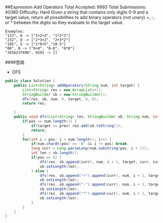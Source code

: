 ##Expression Add Operators
	Total Accepted: 9993 Total Submissions: 40380 Difficulty: Hard
	Given a string that contains only digits 0-9 and a target value, return all possibilities to add binary operators (not unary) +, -, or * between the digits so they evaluate to the target value.

	Examples:
	"123", 6 -> ["1+2+3", "1*2*3"]
	"232", 8 -> ["2*3+2", "2+3*2"]
	"105", 5 -> ["1*0+5","10-5"]
	"00", 0 -> ["0+0", "0-0", "0*0"]
	"3456237490", 9191 -> []

####思路
- DFS

```java
public class Solution {
    public List<String> addOperators(String num, int target) {
        List<String> res = new ArrayList<>();
        StringBuilder sb = new StringBuilder();
        dfs(res, sb, num, 0, target, 0, 0);
        return res;

    }
    public void dfs(List<String> res, StringBuilder sb, String num, int pos, int target, long prev, long multi) {
        if(pos == num.length()) {
            if(target == prev) res.add(sb.toString());
            return;
        }
        for(int i = pos; i < num.length(); i++) {
            if(num.charAt(pos) == '0' && i != pos) break;
            long curr = Long.parseLong(num.substring(pos, i + 1));
            int len = sb.length();
            if(pos == 0) {
                dfs(res, sb.append(curr), num, i + 1, target, curr, curr);
                sb.setLength(len);
            } else {
                dfs(res, sb.append("+").append(curr), num, i + 1, target, prev + curr, curr);
                sb.setLength(len);
                dfs(res, sb.append("-").append(curr), num, i + 1, target, prev - curr, -curr);
                sb.setLength(len);
                dfs(res, sb.append("*").append(curr), num, i + 1, target, prev - multi + multi * curr, multi * curr);
                sb.setLength(len);
            }
        }
    }
}
```
